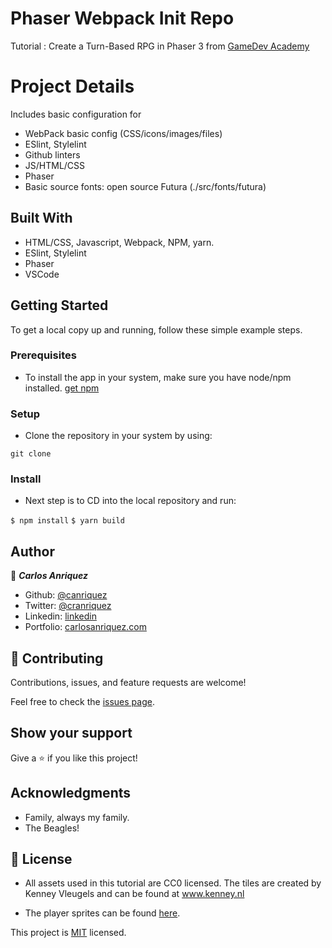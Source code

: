 # Phaser Webpack Init Repo

Tutorial : Create a Turn-Based RPG in Phaser 3 from [GameDev Academy](https://gamedevacademy.org/how-to-create-a-turn-based-rpg-game-in-phaser-3-part-1/)

# Project Details
 
Includes basic configuration for 
- WebPack basic config (CSS/icons/images/files)
- ESlint, Stylelint
- Github linters
- JS/HTML/CSS 
- Phaser
- Basic source fonts: open source Futura (./src/fonts/futura)

## Built With

- HTML/CSS, Javascript, Webpack, NPM, yarn.
- ESlint, Stylelint
- Phaser
- VSCode


## Getting Started


To get a local copy up and running, follow these simple example steps.

### Prerequisites
- To install the app in your system, make sure you have node/npm installed. [get npm](https://www.npmjs.com/get-npm)

### Setup
- Clone the repository in your system by using: 

``` git clone  ```

### Install
- Next step is to CD into the local repository and run:

``` $ npm install ```
``` $ yarn build ```



## Author

👤 ***Carlos Anriquez***

- Github: [@canriquez](https://github.com/canriquez)
- Twitter: [@cranriquez](https://twitter.com/cranriquez)
- Linkedin: [linkedin](https://www.linkedin.com/in/carlosanriquez/)
- Portfolio: [carlosanriquez.com](https://www.carlosanriquez.com)

## 🤝 Contributing

Contributions, issues, and feature requests are welcome!

Feel free to check the [issues page](issues/).

## Show your support

Give a ⭐️ if you like this project!

## Acknowledgments

- Family, always my family.
- The Beagles!

## 📝 License

- All assets used in this tutorial are CC0 licensed. 
The tiles are created by Kenney Vleugels and can be found at www.kenney.nl 

- The player sprites can be found [here](https://opengameart.org/content/rpg-character-sprites).

This project is [MIT](./LICENSE) licensed.
